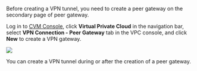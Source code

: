 Before creating a VPN tunnel, you need to create a peer gateway on the secondary page of peer gateway.

Log in to [CVM Console](https://console.qcloud.com/), click **Virtual Private Cloud** in the navigation bar, select **VPN Connection - Peer Gateway** tab in the VPC console, and click **New** to create a VPN gateway.

 ![](//mccdn.qcloud.com/img567fa2345a9bb.png)
 
You can create a VPN tunnel during or after the creation of a peer gateway.

